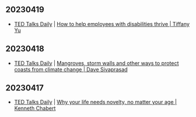 ## 20230419
- [TED Talks Daily](https://www.ted.com/talks) | [How to help employees with disabilities thrive  | Tiffany Yu](https://www.ted.com/talks/tiffany_yu_how_to_help_employees_with_disabilities_thrive?rss)

## 20230418
- [TED Talks Daily](https://www.ted.com/talks) | [Mangroves, storm walls and other ways to protect coasts from climate change | Dave Sivaprasad](https://www.ted.com/talks/dave_sivaprasad_mangroves_storm_walls_and_other_ways_to_protect_coasts_from_climate_change?rss)

## 20230417
- [TED Talks Daily](https://www.ted.com/talks) | [Why your life needs novelty, no matter your age | Kenneth Chabert](https://www.ted.com/talks/kenneth_chabert_why_your_life_needs_novelty_no_matter_your_age?rss)

